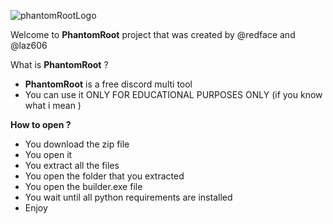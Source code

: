 ![phantomRootLogo](https://github.com/user-attachments/assets/9f93dc62-c21e-44c6-829d-581b79f06a54)

Welcome to **PhantomRoot** project that was created by @redface and @laz606

What is **PhantomRoot** ?

- **PhantomRoot** is a free discord multi tool
- You can use it ONLY FOR EDUCATIONAL PURPOSES ONLY (if you know what i mean )

**How to open ?**
- You download the zip file
- You open it
- You extract all the files
- You open the folder that you extracted
- You open the builder.exe file
- You wait until all python requirements are installed
- Enjoy
